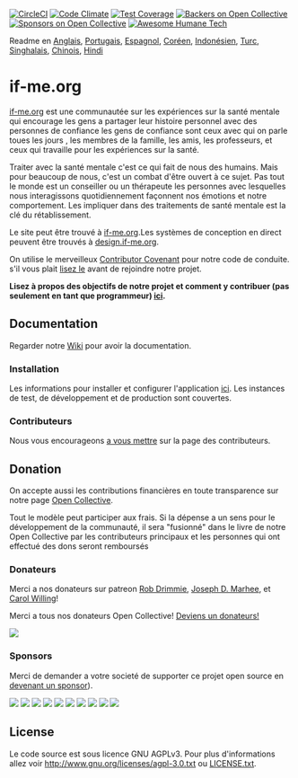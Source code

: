[![CircleCI](https://circleci.com/gh/ifmeorg/ifme/tree/main.svg?style=svg)](https://circleci.com/gh/ifmeorg/ifme/tree/main)
[![Code Climate](https://codeclimate.com/github/ifmeorg/ifme/badges/gpa.svg)](https://codeclimate.com/github/ifmeorg/ifme)
[![Test Coverage](https://api.codeclimate.com/v1/badges/f9444a4d4116720518fe/test_coverage)](https://codeclimate.com/github/ifmeorg/ifme/test_coverage)
[![Backers on Open Collective](https://opencollective.com/ifme/backers/badge.svg)](#backers)
[![Sponsors on Open Collective](https://opencollective.com/ifme/sponsors/badge.svg)](#sponsors)
[![Awesome Humane Tech](https://raw.githubusercontent.com/humanetech-community/awesome-humane-tech/main/humane-tech-badge.svg?sanitize=true)](https://github.com/humanetech-community/awesome-humane-tech)

Readme en [Anglais](https://github.com/ifmeorg/ifme/blob/main/README.md), [Portugais](https://github.com/ifmeorg/ifme/blob/main/README-PT.md), [Espagnol](https://github.com/ifmeorg/ifme/blob/main/README-ES.md), [Coréen](https://github.com/ifmeorg/ifme/blob/main/README-KO.md), [Indonésien](https://github.com/ifmeorg/ifme/blob/main/README-ID.md), [Turc](https://github.com/ifmeorg/ifme/blob/main/README-TR.md), [Singhalais](https://github.com/ifmeorg/ifme/blob/main/README-LK.md), [Chinois](https://github.com/ifmeorg/ifme/blob/main/README-CN.md), 
[Hindi](https://github.com/ifmeorg/ifme/blob/main/README-HI.md)

# if-me.org

[if-me.org](https://www.if-me.org/) est une communautée  sur les expériences sur la santé mentale qui encourage les gens a partager leur histoire personnel avec des personnes de confiance les gens de confiance sont ceux avec qui on parle toues les jours , les membres de la famille, les amis, les professeurs, et ceux qui travaille pour les expériences sur la santé.

Traiter avec la santé mentale c'est ce qui fait de nous des humains. Mais pour beaucoup de nous, c'est un combat d'être ouvert à ce sujet. Pas tout le monde est un  conseiller ou un thérapeute les personnes avec lesquelles nous interagissons quotidiennement façonnent nos émotions et notre comportement. Les impliquer dans des traitements de santé mentale est la clé du rétablissement.

Le site peut être trouvé à [if-me.org](https://www.if-me.org/).Les systèmes de conception en direct peuvent être trouvés à [design.if-me.org](http://design.if-me.org/).

On utilise le merveilleux [Contributor Covenant](http://contributor-covenant.org) pour notre code de conduite. s'il vous plait [lisez le](https://github.com/ifmeorg/ifme/blob/main/code_of_conduct.md) avant de rejoindre notre projet.

**Lisez à propos des objectifs de notre projet et comment y contribuer (pas seulement en tant que programmeur) [ici](https://github.com/ifmeorg/ifme/blob/main/CONTRIBUTING.md).**

## Documentation

Regarder notre [Wiki](https://github.com/ifmeorg/ifme/wiki) pour avoir la documentation.

### Installation

Les informations pour installer et configurer l'application [ici](https://github.com/ifmeorg/ifme/wiki/Installation). Les instances de test, de développement et de production sont couvertes.

### Contributeurs

Nous vous encourageons [a vous mettre](https://github.com/ifmeorg/ifme/wiki/Contributor-Blurb) sur la page des contributeurs.

## Donation

On accepte aussi les contributions financières en toute transparence sur notre page [Open Collective](https://opencollective.com/ifme).

Tout le modèle peut participer aux frais. Si la dépense a un sens pour le développement de  la communauté, il sera "fusionné" dans le livre de notre Open Collective  par les contributeurs principaux et les personnes qui ont effectué des dons seront remboursés

### Donateurs

Merci a nos donateurs sur patreon [Rob Drimmie](https://www.patreon.com/user?u=3251857), [Joseph D. Marhee](https://www.patreon.com/user?u=2899171), et [Carol Willing](https://www.patreon.com/user?u=202458)!

Merci a tous nos donateurs Open Collective! [Deviens un donateurs!](https://opencollective.com/ifme#backer)

<a href="https://opencollective.com/ifme#backers" target="_blank"><img  src="https://opencollective.com/ifme/backers.svg?width=890"></a>

### Sponsors

Merci de demander a votre societé de supporter ce projet open source en [devenant un sponsor](https://opencollective.com/ifme#sponsor)).

<section role="presentation>
  <a href="https://opencollective.com/ifme/sponsor/0/website" target="_blank"><img src="https://opencollective.com/ifme/sponsor/0/avatar.svg"></a>
  <a href="https://opencollective.com/ifme/sponsor/1/website" target="_blank"><img src="https://opencollective.com/ifme/sponsor/1/avatar.svg"></a>
  <a href="https://opencollective.com/ifme/sponsor/2/website" target="_blank"><img src="https://opencollective.com/ifme/sponsor/2/avatar.svg"></a>
  <a href="https://opencollective.com/ifme/sponsor/3/website" target="_blank"><img src="https://opencollective.com/ifme/sponsor/3/avatar.svg"></a>
  <a href="https://opencollective.com/ifme/sponsor/4/website" target="_blank"><img src="https://opencollective.com/ifme/sponsor/4/avatar.svg"></a>
  <a href="https://opencollective.com/ifme/sponsor/5/website" target="_blank"><img src="https://opencollective.com/ifme/sponsor/5/avatar.svg"></a>
  <a href="https://opencollective.com/ifme/sponsor/6/website" target="_blank"><img src="https://opencollective.com/ifme/sponsor/6/avatar.svg"></a>
  <a href="https://opencollective.com/ifme/sponsor/7/website" target="_blank"><img src="https://opencollective.com/ifme/sponsor/7/avatar.svg"></a>
  <a href="https://opencollective.com/ifme/sponsor/8/website" target="_blank"><img src="https://opencollective.com/ifme/sponsor/8/avatar.svg"></a>
  <a href="https://opencollective.com/ifme/sponsor/9/website" target="_blank"><img src="https://opencollective.com/ifme/sponsor/9/avatar.svg"></a>
</section>

## License

Le code source est sous licence GNU AGPLv3. Pour plus d'informations allez voir http://www.gnu.org/licenses/agpl-3.0.txt ou [LICENSE.txt](https://github.com/ifmeorg/ifme/blob/main/LICENSE.txt).
